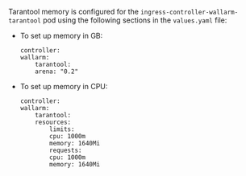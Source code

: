 Tarantool memory is configured for the `ingress-controller-wallarm-tarantool` pod using the following sections in the `values.yaml` file:

* To set up memory in GB:
    ```
    controller:
    wallarm:
        tarantool:
        arena: "0.2"
    ```

* To set up memory in CPU:
    ```
    controller:
    wallarm:
        tarantool:
        resources:
            limits:
            cpu: 1000m
            memory: 1640Mi
            requests:
            cpu: 1000m
            memory: 1640Mi
    ```